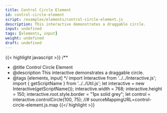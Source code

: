 ```yaml
---
title: Control Circle Element
id: control-circle-element
script: /examples/elements/control-circle-element.js
description: This interactive demonstrates a draggable circle.
input: undefined
tags: [elements, input]
weight: undefined
draft: undefined
---
```


{{< highlight javascript >}}
/**
* @title Control Circle Element
* @description This interactive demonstrates a draggable circle.
* @tags [elements, input]
*/
import Interactive from '../../Interactive.js';
import { getScriptName } from '../../Util.js';
let interactive = new Interactive(getScriptName());
interactive.width = 768;
interactive.height = 150;
interactive.root.style.border = "1px solid grey";
let control = interactive.controlCircle(100, 75);
//# sourceMappingURL=control-circle-element.js.map
{{</ highlight >}}

